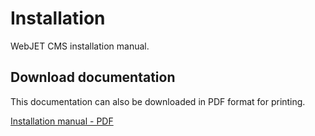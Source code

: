 # Installation

WebJET CMS installation manual.

## Download documentation

This documentation can also be downloaded in PDF format for printing.

[Installation manual - PDF](../_media/manuals/webjetcms-install.pdf)
